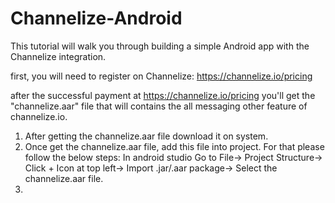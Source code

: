 # Channelize-Android
 This tutorial will walk you through building a simple Android app with the Channelize integration.
 
 first, you will need to register on Channelize: https://channelize.io/pricing

 after the successful payment at https://channelize.io/pricing you'll get the "channelize.aar" file that will contains the all
 messaging other feature of channelize.io.

 1. After getting the channelize.aar file download it on system.
 2. Once get the channelize.aar file, add this file into project. For that please follow the below steps:
 In android studio Go to File-> Project Structure-> Click + Icon at top left-> Import .jar/.aar package-> Select the channelize.aar
 file.
 3. 
